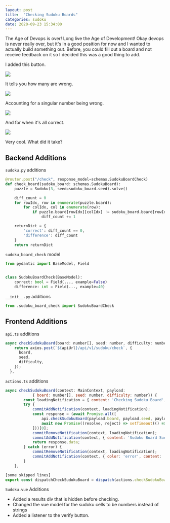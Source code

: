 ```yaml
---
layout: post
title:  "Checking Sudoku Boards"
categories: sudoku
date: 2020-09-23 15:34:00
---
```


The Age of Devops is over! Long live the Age of Development! Okay devops is never really over, but it's in a good position for now and I wanted to actually build something out. Before, you could fill out a board and not receive feedback on it so I decided this was a good thing to add. 

I added this button.

![](/../assets/2020-09-24-12-45-22.png)

It tells you how many are wrong.

![](/../assets/2020-09-24-12-45-45.png)

Accounting for a singular number being wrong.

![](/../assets/2020-09-24-12-46-15.png)

And for when it's all correct.

![](/../assets/2020-09-24-12-46-34.png)

Very cool. What did it take?

## Backend Additions

`sudoku.py` additions
```python
@router.post("/check", response_model=schemas.SudokuBoardCheck)
def check_board(sudoku_board: schemas.SudokuBoard):
    puzzle = Sudoku(3, seed=sudoku_board.seed).solve()

    diff_count = 0
    for rowIdx, row in enumerate(puzzle.board):
        for colIdx, col in enumerate(row):
            if puzzle.board[rowIdx][colIdx] != sudoku_board.board[rowIdx][colIdx]:
                diff_count += 1

    returnDict = {
        'correct': diff_count == 0,
        'difference': diff_count
    }
    return returnDict
```

`sudoku_board_check` model
```python
from pydantic import BaseModel, Field


class SudokuBoardCheck(BaseModel):
    correct: bool = Field(..., example=False)
    difference: int = Field(..., example=40)
```

`__init__.py` additions
```python
from .sudoku_board_check import SudokuBoardCheck
```

## Frontend Additions
`api.ts` additions
```javascript
async checkSudokuBoard(board: number[], seed: number, difficulty: number) {
    return axios.post(`${apiUrl}/api/v1/sudoku/check`, {
      board,
      seed,
      difficulty,
    });
  },
```

`actions.ts` additions
```javascript
async checkSudokuBoard(context: MainContext, payload:
            { board: number[], seed: number, difficulty: number}) {
        const loadingNotification = { content: 'Checking Sudoku Board', showProgress: true };
        try {
            commitAddNotification(context, loadingNotification);
            const response = (await Promise.all([
                api.checkSudokuBoard(payload.board, payload.seed, payload.difficulty),
                await new Promise((resolve, reject) => setTimeout(() => resolve(), 500)),
            ]))[0];
            commitRemoveNotification(context, loadingNotification);
            commitAddNotification(context, { content: 'Sudoku Board Successfully Verified', color: 'success' });
            return response.data;
        } catch (error) {
            commitRemoveNotification(context, loadingNotification);
            commitAddNotification(context, { color: 'error', content: 'Error Verifying Sudoku Board' });
        }
    },

[some skipped lines]
export const dispatchCheckSudokuBoard = dispatch(actions.checkSudokuBoard);
```

`Sudoku.vue` Additions
* Added a results div that is hidden before checking.
* Changed the vue model for the sudoku cells to be numbers instead of strings
* Added a listener to the verify button. 